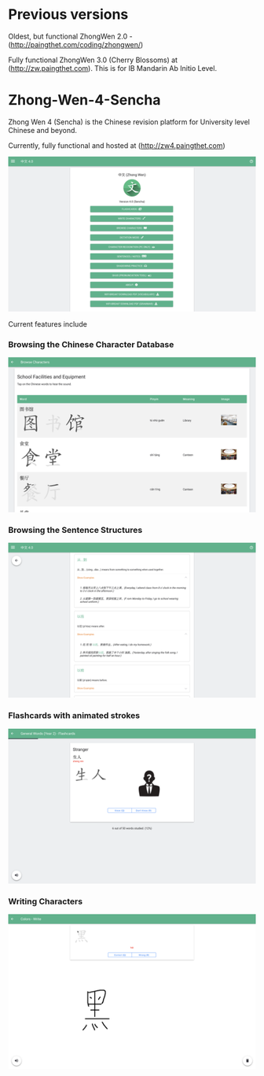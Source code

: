# Previous versions
Oldest, but functional ZhongWen 2.0 - (http://paingthet.com/coding/zhongwen/)

Fully functional ZhongWen 3.0 (Cherry Blossoms) at (http://zw.paingthet.com). This is for IB Mandarin Ab Initio Level.

# Zhong-Wen-4-Sencha

Zhong Wen 4 (Sencha) is the Chinese revision platform for University level Chinese and beyond.

Currently, fully functional and hosted at (http://zw4.paingthet.com)

![Image of Zhong Wen 4](preview/preview.png)

Current features include

### Browsing the Chinese Character Database
![Image of Browse](preview/browse.png)

### Browsing the Sentence Structures
![Image of Sentences](preview/sentence.png)

### Flashcards with animated strokes
![Image of Flashcards](preview/flashcard.png)

### Writing Characters
![Image of Write](preview/write.png)


